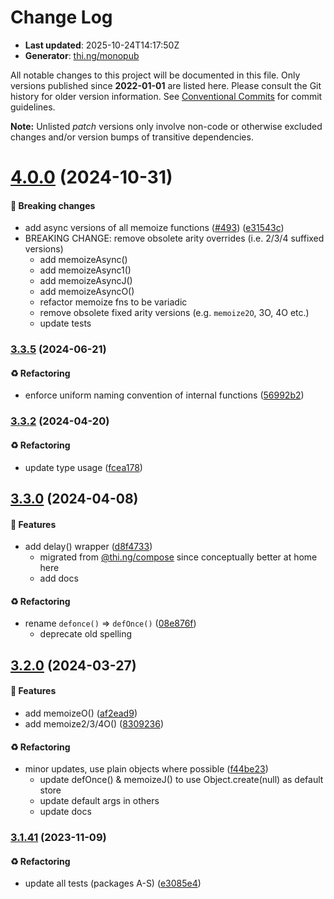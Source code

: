 # Change Log

- **Last updated**: 2025-10-24T14:17:50Z
- **Generator**: [thi.ng/monopub](https://thi.ng/monopub)

All notable changes to this project will be documented in this file.
Only versions published since **2022-01-01** are listed here.
Please consult the Git history for older version information.
See [Conventional Commits](https://conventionalcommits.org/) for commit guidelines.

**Note:** Unlisted _patch_ versions only involve non-code or otherwise excluded changes
and/or version bumps of transitive dependencies.

# [4.0.0](https://github.com/thi-ng/umbrella/tree/@thi.ng/memoize@4.0.0) (2024-10-31)

#### 🛑 Breaking changes

- add async versions of all memoize functions ([#493](https://github.com/thi-ng/umbrella/issues/493)) ([e31543c](https://github.com/thi-ng/umbrella/commit/e31543c))
- BREAKING CHANGE: remove obsolete arity overrides (i.e. 2/3/4 suffixed versions)
  - add memoizeAsync()
  - add memoizeAsync1()
  - add memoizeAsyncJ()
  - add memoizeAsyncO()
  - refactor memoize fns to be variadic
  - remove obsolete fixed arity versions (e.g. `memoize2O`, 3O, 4O etc.)
  - update tests

### [3.3.5](https://github.com/thi-ng/umbrella/tree/@thi.ng/memoize@3.3.5) (2024-06-21)

#### ♻️ Refactoring

- enforce uniform naming convention of internal functions ([56992b2](https://github.com/thi-ng/umbrella/commit/56992b2))

### [3.3.2](https://github.com/thi-ng/umbrella/tree/@thi.ng/memoize@3.3.2) (2024-04-20)

#### ♻️ Refactoring

- update type usage ([fcea178](https://github.com/thi-ng/umbrella/commit/fcea178))

## [3.3.0](https://github.com/thi-ng/umbrella/tree/@thi.ng/memoize@3.3.0) (2024-04-08)

#### 🚀 Features

- add delay() wrapper ([d8f4733](https://github.com/thi-ng/umbrella/commit/d8f4733))
  - migrated from [@thi.ng/compose](https://github.com/thi-ng/umbrella/tree/main/packages/compose) since conceptually better at home here
  - add docs

#### ♻️ Refactoring

- rename `defonce()` => `defOnce()` ([08e876f](https://github.com/thi-ng/umbrella/commit/08e876f))
  - deprecate old spelling

## [3.2.0](https://github.com/thi-ng/umbrella/tree/@thi.ng/memoize@3.2.0) (2024-03-27)

#### 🚀 Features

- add memoizeO() ([af2ead9](https://github.com/thi-ng/umbrella/commit/af2ead9))
- add memoize2/3/4O() ([8309236](https://github.com/thi-ng/umbrella/commit/8309236))

#### ♻️ Refactoring

- minor updates, use plain objects where possible ([f44be23](https://github.com/thi-ng/umbrella/commit/f44be23))
  - update defOnce() & memoizeJ() to use Object.create(null) as default store
  - update default args in others
  - update docs

### [3.1.41](https://github.com/thi-ng/umbrella/tree/@thi.ng/memoize@3.1.41) (2023-11-09)

#### ♻️ Refactoring

- update all tests (packages A-S) ([e3085e4](https://github.com/thi-ng/umbrella/commit/e3085e4))
